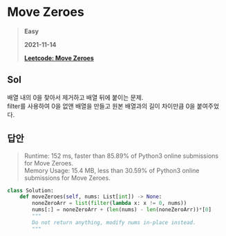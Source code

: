# Move Zeroes
> **Easy**
>
> **2021-11-14**
>
> **[Leetcode: Move Zeroes](https://leetcode.com/problems/move-zeroes)**


## Sol

배열 내의 0을 찾아서 제거하고 배열 뒤에 붙이는 문제.  
filter를 사용하여 0을 없앤 배열을 만들고 원본 배열과의 길이 차이만큼 0을 붙여주었다.

## 답안
> Runtime: 152 ms, faster than 85.89% of Python3 online submissions for Move Zeroes.  
> Memory Usage: 15.4 MB, less than 30.59% of Python3 online submissions for Move Zeroes.
```python
class Solution:
    def moveZeroes(self, nums: List[int]) -> None:
        noneZeroArr = list(filter(lambda x: x != 0, nums))
        nums[:] = noneZeroArr + (len(nums) - len(noneZeroArr))*[0]
        """
        Do not return anything, modify nums in-place instead.
        """
        
```